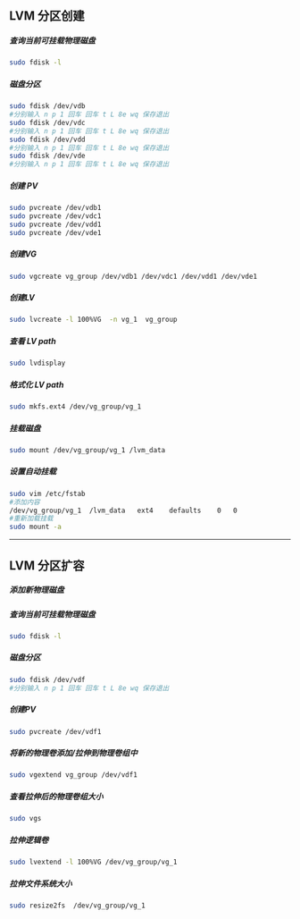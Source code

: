 ## LVM 分区创建

##### 查询当前可挂载物理磁盘
```bash
sudo fdisk -l
```

##### 磁盘分区
```bash
sudo fdisk /dev/vdb
#分别输入 n p 1 回车 回车 t L 8e wq 保存退出
sudo fdisk /dev/vdc
#分别输入 n p 1 回车 回车 t L 8e wq 保存退出
sudo fdisk /dev/vdd
#分别输入 n p 1 回车 回车 t L 8e wq 保存退出
sudo fdisk /dev/vde
#分别输入 n p 1 回车 回车 t L 8e wq 保存退出
```


##### 创建 PV
```bash
sudo pvcreate /dev/vdb1
sudo pvcreate /dev/vdc1
sudo pvcreate /dev/vdd1
sudo pvcreate /dev/vde1
```


##### 创建VG
```bash
sudo vgcreate vg_group /dev/vdb1 /dev/vdc1 /dev/vdd1 /dev/vde1
```


##### 创建LV
```bash
sudo lvcreate -l 100%VG  -n vg_1  vg_group
```

##### 查看 LV path
```bash
sudo lvdisplay
```

##### 格式化 LV  path
```bash
sudo mkfs.ext4 /dev/vg_group/vg_1
```

##### 挂载磁盘
```bash
sudo mount /dev/vg_group/vg_1 /lvm_data
```

##### 设置自动挂载
```bash
sudo vim /etc/fstab
#添加内容
/dev/vg_group/vg_1  /lvm_data   ext4    defaults    0   0
#重新加载挂载
sudo mount -a
```

------------------------------------------------
## LVM 分区扩容

##### 添加新物理磁盘
##### 查询当前可挂载物理磁盘
```bash
sudo fdisk -l
```

##### 磁盘分区
```bash
sudo fdisk /dev/vdf
#分别输入 n p 1 回车 回车 t L 8e wq 保存退出
```

##### 创建PV
```bash
sudo pvcreate /dev/vdf1
```

##### 将新的物理卷添加/拉伸到物理卷组中
```bash
sudo vgextend vg_group /dev/vdf1
```

##### 查看拉伸后的物理卷组大小
```bash
sudo vgs
```

##### 拉伸逻辑卷
```bash
sudo lvextend -l 100%VG /dev/vg_group/vg_1
```

##### 拉伸文件系统大小
```bash
sudo resize2fs  /dev/vg_group/vg_1
```
